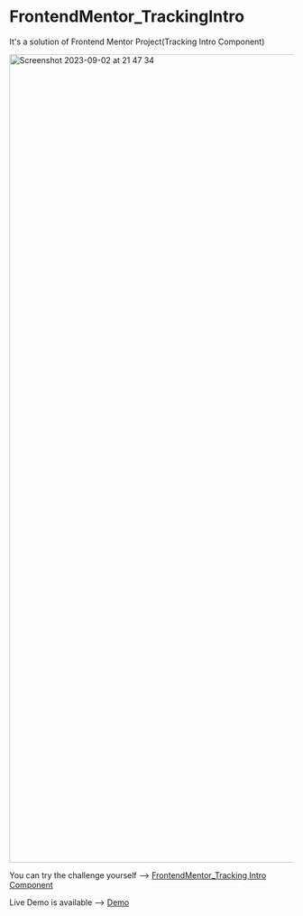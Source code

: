 # FrontendMentor_TrackingIntro

It's a solution of Frontend Mentor Project(Tracking Intro Component)


<img width="1433" alt="Screenshot 2023-09-02 at 21 47 34" src="https://github.com/KrmKayabasi/FrontendMentor_TrackingIntro/assets/111309350/992af60f-8f90-45f2-b670-8f529e2f8a38">





You can try the challenge yourself --> [FrontendMentor_Tracking Intro Component](https://www.frontendmentor.io/challenges/project-tracking-intro-component-5d289097500fcb331a67d80e)

Live Demo is available --> [Demo](https://beamish-puppy-248b35.netlify.app/)
